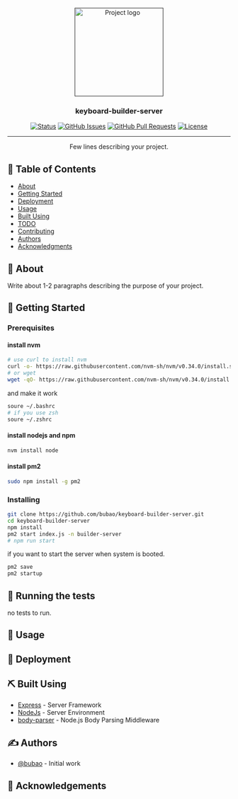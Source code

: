 <!--
 * @Description: README.md
 * @Author: bubao
 * @Date: 2019-09-10 12:05:52
 * @LastEditors: bubao
 * @LastEditTime: 2020-04-12 13:21:13
 -->
<p align="center">
  <a href="" rel="noopener">
 <img width=200px height=200px src="https://i.imgur.com/6wj0hh6.jpg" alt="Project logo"></a>
</p>

<h3 align="center">keyboard-builder-server</h3>

<div align="center">

[![Status](https://img.shields.io/badge/status-active-success.svg)]()
[![GitHub Issues](https://img.shields.io/github/issues/bubao/keyboard-builder-server.svg)](https://github.com/bubao/keyboard-builder-server/issues)
[![GitHub Pull Requests](https://img.shields.io/github/issues-pr/bubao/keyboard-builder-server.svg)](https://github.com/bubao/keyboard-builder-server/pulls)
[![License](https://img.shields.io/badge/license-MIT-blue.svg)](/LICENSE)

</div>

---

<p align="center"> Few lines describing your project.
    <br> 
</p>

## 📝 Table of Contents

-   [About](#about)
-   [Getting Started](#getting_started)
-   [Deployment](#deployment)
-   [Usage](#usage)
-   [Built Using](#built_using)
-   [TODO](./docs/TODO.md)
-   [Contributing](../CONTRIBUTING.md)
-   [Authors](#authors)
-   [Acknowledgments](#acknowledgement)

## 🧐 About <a name = "about"></a>

Write about 1-2 paragraphs describing the purpose of your project.

## 🏁 Getting Started <a name = "getting_started"></a>

### Prerequisites

#### install nvm

```sh
# use curl to install nvm
curl -o- https://raw.githubusercontent.com/nvm-sh/nvm/v0.34.0/install.sh | bash
# or wget
wget -qO- https://raw.githubusercontent.com/nvm-sh/nvm/v0.34.0/install.sh | bash
```

and make it work

```sh
soure ~/.bashrc
# if you use zsh
soure ~/.zshrc
```

#### install nodejs and npm

```sh
nvm install node
```

#### install pm2

```sh
sudo npm install -g pm2
```

### Installing

```sh
git clone https://github.com/bubao/keyboard-builder-server.git
cd keyboard-builder-server
npm install
pm2 start index.js -n builder-server
# npm run start
```

if you want to start the server when system is booted.

```sh
pm2 save
pm2 startup
```

## 🔧 Running the tests <a name = "tests"></a>

no tests to run.

## 🎈 Usage <a name="usage"></a>

## 🚀 Deployment <a name = "deployment"></a>

## ⛏️ Built Using <a name = "built_using"></a>

-   [Express](https://expressjs.com/) - Server Framework
-   [NodeJs](https://nodejs.org/en/) - Server Environment
-   [body-parser](https://nodejs.org/en/) - Node.js Body Parsing Middleware

## ✍️ Authors <a name = "authors"></a>

-   [@bubao](https://github.com/bubao) - Initial work

## 🎉 Acknowledgements <a name = "acknowledgement"></a>
